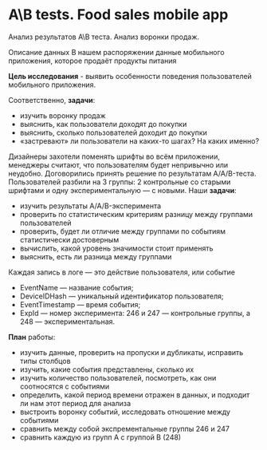 # A\B tests. Food sales mobile app
Анализ результатов А\В теста. Анализ воронки продаж.

Описание данных
В нашем распоряжении данные мобильного приложения, которое продаёт продукты питания

**Цель исследования** - выявить особенности поведения пользователей мобильного приложения.

Соответственно, **задачи**:
 - изучить воронку продаж
 - выяснить, как пользователи доходят до покупки
 - выяснить, сколько пользователей доходит до покупки
 - «застревают» ли пользователи на каких-то шагах? На каких именно?

Дизайнеры захотели поменять шрифты во всём приложении, менеджеры считают, что пользователям будет непривычно или неудобно. Договорились принять решение по результатам A/A/B-теста. Пользователей разбили на 3 группы: 2 контрольные со старыми шрифтами и одну экспериментальную — с новыми. Наши **задачи**:
 - изучить результаты A/A/B-эксперимента
 - проверить по статистическим критериям разницу между группами пользователей
 - проверить, будет ли отличие между группами по событиям статистически достоверным
 - вычислить, какой уровень значимости стоит применять
 - выяснить, есть ли разница между группами

Каждая запись в логе — это действие пользователя, или событие
 - EventName — название события;
 - DeviceIDHash — уникальный идентификатор пользователя;
 - EventTimestamp — время события;
 - ExpId — номер эксперимента: 246 и 247 — контрольные группы, а 248 — экспериментальная.

**План** работы:
 - изучить данные, проверить на пропуски и дубликаты, исправить типы столбцов
 - изучить, какие события представлены, сколько их
 - изучить количество пользователей, посмотреть, как они соотносятся с событиями
 - определить, какой период времени отражен в данных, и подходит ли нам этот период для анализа
 - выстроить воронку событий, исследовать отношение между событиями
 - сравнить между собой экспрементальные группы 246 и 247
 - сравнить каждую из групп А с группой В (248)
